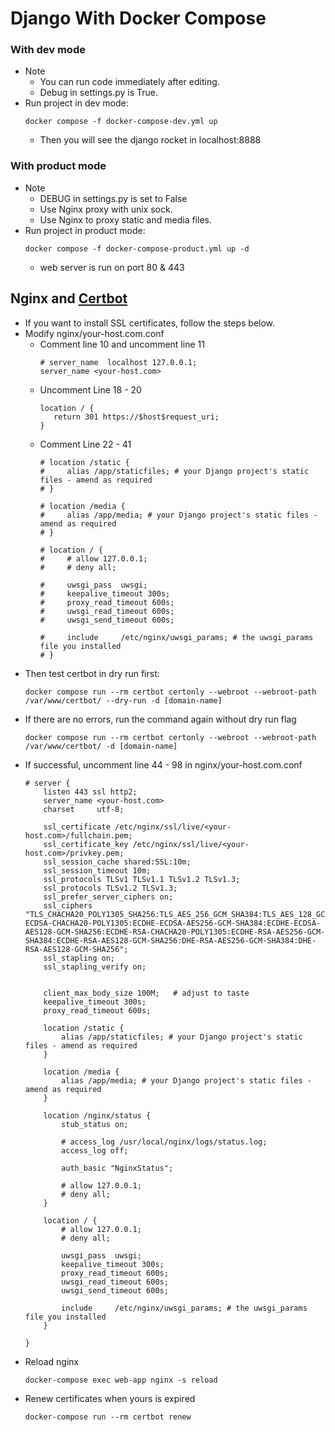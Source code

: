 # Django With Docker Compose
### With dev mode
- Note
    - You can run code immediately after editing.
    - Debug in settings.py is True.
- Run project in dev mode:
    ```
    docker compose -f docker-compose-dev.yml up
    ```
    - Then you will see the django rocket in localhost:8888

### With product mode
- Note
    - DEBUG in settings.py is set to False
    - Use Nginx proxy with unix sock.
    - Use Nginx to proxy static and media files.
- Run project in product mode:
    ```
    docker compose -f docker-compose-product.yml up -d
    ```
    - web server is run on port 80 & 443

## Nginx and [Certbot](https://phoenixnap.com/kb/letsencrypt-docker)
- If you want to install SSL certificates, follow the steps below.
- Modify nginx/your-host.com.conf
    - Comment line 10 and uncomment line 11
        ```
        # server_name  localhost 127.0.0.1;
        server_name <your-host.com>
        ```
    - Uncomment Line 18 - 20
        ```
        location / {
           return 301 https://$host$request_uri;
        }
        ```
    - Comment Line 22 - 41
        ```
        # location /static {
        #     alias /app/staticfiles; # your Django project's static files - amend as required
        # }

        # location /media {
        #     alias /app/media; # your Django project's static files - amend as required
        # }

        # location / {
        #     # allow 127.0.0.1;
        #     # deny all;

        #     uwsgi_pass  uwsgi;
        #     keepalive_timeout 300s;
        #     proxy_read_timeout 600s;
        #     uwsgi_read_timeout 600s;
        #     uwsgi_send_timeout 600s;

        #     include     /etc/nginx/uwsgi_params; # the uwsgi_params file you installed
        # }
        ```
- Then test certbot in dry run first:
    ```
    docker compose run --rm certbot certonly --webroot --webroot-path /var/www/certbot/ --dry-run -d [domain-name]
    ```
- If there are no errors, run the command again without dry run flag
    ```
    docker compose run --rm certbot certonly --webroot --webroot-path /var/www/certbot/ -d [domain-name]
    ```
- If successful, uncomment line 44 - 98 in nginx/your-host.com.conf
    ```
    # server {
        listen 443 ssl http2;
        server_name <your-host.com>
        charset     utf-8;

        ssl_certificate /etc/nginx/ssl/live/<your-host.com>/fullchain.pem;
        ssl_certificate_key /etc/nginx/ssl/live/<your-host.com>/privkey.pem;
        ssl_session_cache shared:SSL:10m;
        ssl_session_timeout 10m;
        ssl_protocols TLSv1 TLSv1.1 TLSv1.2 TLSv1.3;
        ssl_protocols TLSv1.2 TLSv1.3;
        ssl_prefer_server_ciphers on;
        ssl_ciphers "TLS_CHACHA20_POLY1305_SHA256:TLS_AES_256_GCM_SHA384:TLS_AES_128_GCM_SHA256:ECDHE-ECDSA-CHACHA20-POLY1305:ECDHE-ECDSA-AES256-GCM-SHA384:ECDHE-ECDSA-AES128-GCM-SHA256:ECDHE-RSA-CHACHA20-POLY1305:ECDHE-RSA-AES256-GCM-SHA384:ECDHE-RSA-AES128-GCM-SHA256:DHE-RSA-AES256-GCM-SHA384:DHE-RSA-AES128-GCM-SHA256";
        ssl_stapling on;
        ssl_stapling_verify on;
    
    
        client_max_body_size 100M;   # adjust to taste
        keepalive_timeout 300s;
        proxy_read_timeout 600s;
    
        location /static {
            alias /app/staticfiles; # your Django project's static files - amend as required
        }
    
        location /media {
            alias /app/media; # your Django project's static files - amend as required
        }
    
        location /nginx/status {
            stub_status on;
    
            # access_log /usr/local/nginx/logs/status.log;
            access_log off;
    
            auth_basic "NginxStatus";
    
            # allow 127.0.0.1;
            # deny all;
        }
    
        location / {
            # allow 127.0.0.1;
            # deny all;
    
            uwsgi_pass  uwsgi;
            keepalive_timeout 300s;
            proxy_read_timeout 600s;
            uwsgi_read_timeout 600s;
            uwsgi_send_timeout 600s;
    
            include     /etc/nginx/uwsgi_params; # the uwsgi_params file you installed
        }
    
    }
    ```
- Reload nginx
    ```
    docker-compose exec web-app nginx -s reload
    ```
- Renew certificates when yours is expired
    ```
    docker-compose run --rm certbot renew
    ```